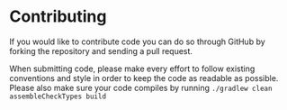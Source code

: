 Contributing
============

If you would like to contribute code you can do so through GitHub by forking
the repository and sending a pull request.

When submitting code, please make every effort to follow existing conventions
and style in order to keep the code as readable as possible. Please also make
sure your code compiles by running `./gradlew clean assembleCheckTypes build`
